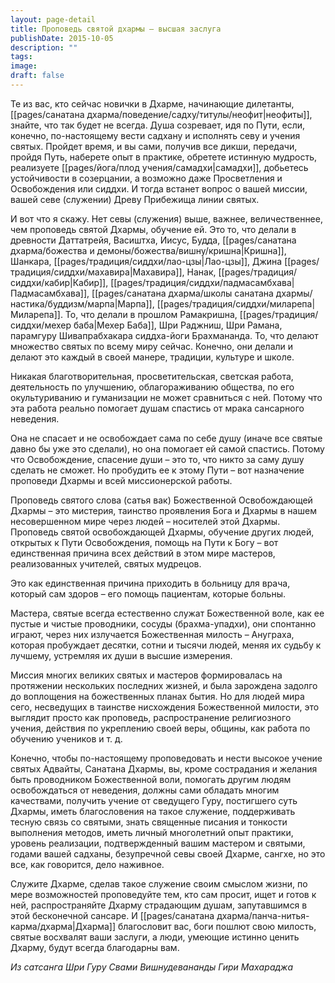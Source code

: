 ```yaml
---
layout: page-detail
title: Проповедь святой дхармы – высшая заслуга
publishDate: 2015-10-05
description: ""
tags: 
image: 
draft: false
---
```


Те из вас, кто сейчас новички в Дхарме, начинающие дилетанты, [[pages/санатана дхарма/поведение/садху/титулы/неофит|неофиты]], знайте, что так будет не всегда. Душа созревает, идя по Пути, если, конечно, по-настоящему вести садхану и исполнять севу и учения святых. Пройдет время, и вы сами, получив все дикши, передачи, пройдя Путь, наберете опыт в практике, обретете истинную мудрость, реализуете [[pages/йога/плод учения/самадхи|самадхи]], добьетесь устойчивости в созерцании, а возможно даже Просветления и Освобождения или сиддхи. И тогда встанет вопрос о вашей миссии, вашей севе (служении) Древу Прибежища линии святых.

И вот что я скажу. Нет севы (служения) выше, важнее, величественнее, чем проповедь святой Дхармы, обучение ей. Это то, что делали в древности Даттатрейя, Васиштха, Иисус, Будда, [[pages/санатана дхарма/божества и демоны/божества/вишну/кришна|Кришна]], Шанкара, [[pages/традиция/сиддхи/лао-цзы|Лао-цзы]], Джина [[pages/традиция/сиддхи/махавира|Махавира]], Нанак, [[pages/традиция/сиддхи/кабир|Кабир]], [[pages/традиция/сиддхи/падмасамбхава|Падмасамбхава]], [[pages/санатана дхарма/школы санатана дхармы/настика/буддизм/марпа|Марпа]], [[pages/традиция/сиддхи/миларепа|Миларепа]]. То, что делали в прошлом Рамакришна, [[pages/традиция/сиддхи/мехер баба|Мехер Баба]], Шри Раджниш, Шри Рамана, парамгуру Шивапрабхакара сиддха-йоги Брахмананда. То, что делают множество святых по всему миру сейчас. Конечно, они делали и делают это каждый в своей манере, традиции, культуре и школе.

Никакая благотворительная, просветительская, светская работа, деятельность по улучшению, облагораживанию общества, по его окультуриванию и гуманизации не может сравниться с ней. Потому что эта работа реально помогает душам спастись от мрака сансарного неведения.

Она не спасает и не освобождает сама по себе душу (иначе все святые давно бы уже это сделали), но она помогает ей самой спастись. Потому что Освобождение, спасение души – это то, что никто за саму душу сделать не сможет. Но пробудить ее к этому Пути – вот назначение проповеди Дхармы и всей миссионерской работы.

Проповедь святого слова (сатья вак) Божественной Освобождающей Дхармы – это мистерия, таинство проявления Бога и Дхармы в нашем несовершенном мире через людей – носителей этой Дхармы. Проповедь святой освобождающей Дхармы, обучение других людей, открытых к Пути Освобождения, помощь на Пути к Богу – вот единственная причина всех действий в этом мире мастеров, реализованных учителей, святых мудрецов. 

Это как единственная причина приходить в больницу для врача, который сам здоров – его помощь пациентам, которые больны.

Мастера, святые всегда естественно служат Божественной воле, как ее пустые и чистые проводники, сосуды (брахма-упадхи), они спонтанно играют, через них излучается Божественная милость – Ануграха, которая пробуждает десятки, сотни и тысячи людей, меняя их судьбу к лучшему, устремляя их души в высшие измерения.

Миссия многих великих святых и мастеров формировалась на протяжении нескольких последних жизней, и была зарождена задолго до воплощения на божественных планах бытия. Но для людей мира сего, несведущих в таинстве нисхождения Божественной милости, это выглядит просто как проповедь, распространение религиозного учения, действия по укреплению своей веры, общины, как работа по обучению учеников и т. д.

Конечно, чтобы по-настоящему проповедовать и нести высокое учение святых Адвайты, Санатана Дхармы, вы, кроме сострадания и желания быть проводником Божественной воли, помогать другим людям освобождаться от неведения, должны сами обладать многим качествами, получить учение от сведущего Гуру, постигшего суть Дхармы, иметь благословения на такое служение, поддерживать тесную связь со святыми, знать священные писания и тонкости выполнения методов, иметь личный многолетний опыт практики, уровень реализации, подтвержденный вашим мастером и святыми, годами вашей садханы, безупречной севы своей Дхарме, сангхе, но это все, как говорится, дело наживное.

Служите Дхарме, сделав такое служение своим смыслом жизни, по мере возможностей проповедуйте тем, кто сам просит, ищет и готов к ней, распространяйте Дхарму страдающим душам, запутавшимся в этой бесконечной сансаре. И [[pages/санатана дхарма/панча-нитья-карма/дхарма|Дхарма]] благословит вас, боги пошлют свою милость, святые восхвалят ваши заслуги, а люди, умеющие истинно ценить Дхарму, будут всегда благодарны вам.

*Из сатсанга Шри Гуру Свами Вишнудевананды Гири Махараджа*

